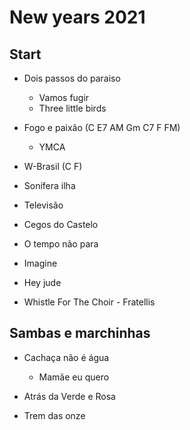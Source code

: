 # New years 2021


## Start
- Dois passos do paraiso
  - Vamos fugir
  - Three little birds
 
- Fogo e paixão (C E7 AM Gm C7 F FM)
  - YMCA 

- W-Brasil (C F)

- Sonífera ilha
- Televisão
- Cegos do Castelo
- O tempo não para

- Imagine
- Hey jude
- Whistle For The Choir - Fratellis

## Sambas e marchinhas
- Cachaça não é água
  - Mamãe eu quero

- Atrás da Verde e Rosa
- Trem das onze



